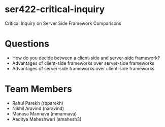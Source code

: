 # ser422-critical-inquiry
Critical Inquiry on Server Side Framework Comparisons

# Questions
- How do you decide between a client-side and server-side framework?
- Advantages of client-side frameworks over server-side frameworks
- Advantages of server-side frameworks over client-side frameworks

# Team Members
- Rahul Parekh (rbparekh)
- Nikhil Aravind (naravind)
- Manasa Mannava (mmannava)
- Aaditya Maheshwari (amahesh3)
